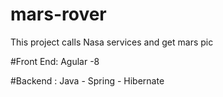 # mars-rover
This project calls Nasa services and get mars pic

#Front End:
Agular -8

#Backend :
Java - Spring - Hibernate 
